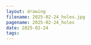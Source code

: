 ```yaml
---
layout: drawing
filename: 2025-02-24_holes.jpg
pagename: 2025-02-24_holes
date: 2025-02-24
tags:
---
```

